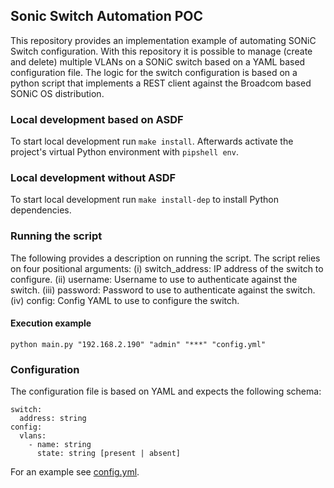 ## Sonic Switch Automation POC
This repository provides an implementation example of automating SONiC Switch configuration. With this repository it is possible to manage (create and delete) multiple VLANs on a SONiC switch based on a YAML based configuration file. The logic for the switch configuration is based on a python script that implements a REST client against the Broadcom based SONiC OS distribution.

### Local development based on ASDF
To start local development run ```make install```. Afterwards activate the project's virtual Python environment with ```pipshell env```.

### Local development without ASDF
To start local development run ```make install-dep``` to install Python dependencies.

### Running the script
The following provides a description on running the script.
The script relies on four positional arguments:
(i) switch_address: IP address of the switch to configure.
(ii) username: Username to use to authenticate against the switch.
(iii) password: Password to use to authenticate against the switch.
(iv) config: Config YAML to use to configure the switch.

#### Execution example
```python main.py "192.168.2.190" "admin" "***" "config.yml"```

### Configuration
The configuration file is based on YAML and expects the following schema:
```
switch:
  address: string
config:
  vlans:
    - name: string
      state: string [present | absent]
```

For an example see [config.yml](config.yml).
